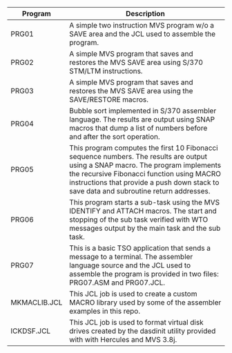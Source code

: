 
|Program | Description|
|------- |-----------|
|PRG01  | A simple two instruction MVS program w/o a SAVE area and the JCL used to assemble the program.|
|PRG02 | A simple MVS program that saves and restores the MVS SAVE area using S/370 STM/LTM instructions.|
|PRG03 |A simple MVS program that saves and restores the MVS SAVE area using the SAVE/RESTORE macros.|
|PRG04 |Bubble sort implemented in S/370 assembler language. The results are output using SNAP macros that dump a list of numbers before and after the sort operation.|
|PRG05 |This program computes the first 10 Fibonacci sequence numbers. The results are output using a SNAP macro. The program implements the recursive Fibonacci function using MACRO instructions that provide a push down stack to save data and subroutine return addresses.|
|PRG06|This program starts a sub-task using the MVS IDENTIFY and ATTACH macros. The start and stopping of the sub task verified with WTO messages output by the main task and the sub task.|
|PRG07|	This is a basic TSO application that sends a message to a terminal. The assembler language source and the JCL used to assemble the program is provided in two files: PRG07.ASM and PRG07.JCL.|
|MKMACLIB.JCL| This JCL job is used to create a custom MACRO library used by some of the assembler examples in this repo.|
|ICKDSF.JCL| This JCL job is used to format virtual disk drives created by the dasdinit utility provided with with Hercules and MVS 3.8j.|
  

